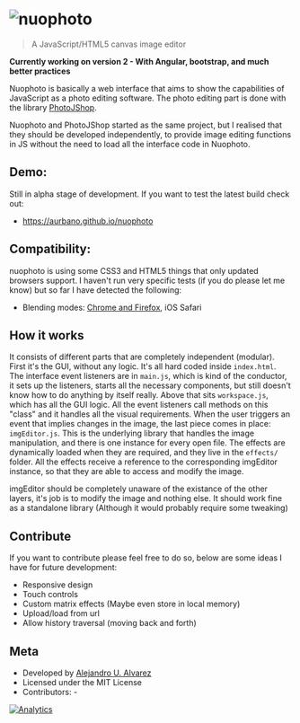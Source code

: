 ![nuophoto](https://raw.github.com/aurbano/nuophoto/master/img/logo/logo_bw.PNG)
===

> A JavaScript/HTML5 canvas image editor

**Currently working on version 2 - With Angular, bootstrap, and much better practices**

Nuophoto is basically a web interface that aims to show the capabilities of JavaScript as a photo editing software.
The photo editing part is done with the library [PhotoJShop](https://github.com/aurbano/PhotoJShop).

Nuophoto and PhotoJShop started as the same project, but I realised that they should be developed independently, to provide image editing functions in JS without the need to load all the interface code in Nuophoto.

## Demo:

Still in alpha stage of development. If you want to test the latest build check out:

- https://aurbano.github.io/nuophoto


## Compatibility:
nuophoto is using some CSS3 and HTML5 things that only updated browsers support. I haven't run very specific tests (if you do please let me know) but so far I have detected the following:

- Blending modes: [Chrome and Firefox](http://blogs.adobe.com/webplatform/2013/05/20/canvas-blending-is-now-in-chrome-canary-safari-and-firefox/), iOS Safari

## How it works
It consists of different parts that are completely independent (modular). First it's the GUI, without any logic. It's all hard coded inside `index.html`.
The interface event listeners are in `main.js`, which is kind of the conductor, it sets up the listeners, starts all the necessary components, but still doesn't know how to do anything by itself really.
Above that sits `workspace.js`, which has all the GUI logic. All the event listeners call methods on this "class" and it handles all the visual requirements.
When the user triggers an event that implies changes in the image, the last piece comes in place: `imgEditor.js`. This is the underlying library that handles the image manipulation, and there is one instance for every open file.
The effects are dynamically loaded when they are required, and they live in the `effects/` folder. All the effects receive a reference to the corresponding imgEditor instance, so that they are able to access and modify the image.

imgEditor should be completely unaware of the existance of the other layers, it's job is to modify the image and nothing else. It should work fine as a standalone library (Although it would probably require some tweaking)

## Contribute
If you want to contribute please feel free to do so, below are some ideas I have for future development:

- Responsive design
- Touch controls
- Custom matrix effects (Maybe even store in local memory)
- Upload/load from url
- Allow history traversal (moving back and forth)

## Meta

* Developed by [Alejandro U. Alvarez](https://aurbano.eu)
* Licensed under the MIT License
* Contributors: -

[![Analytics](https://ga-beacon.appspot.com/UA-3181088-16/nuophoto/readme)](https://github.com/aurbano)
